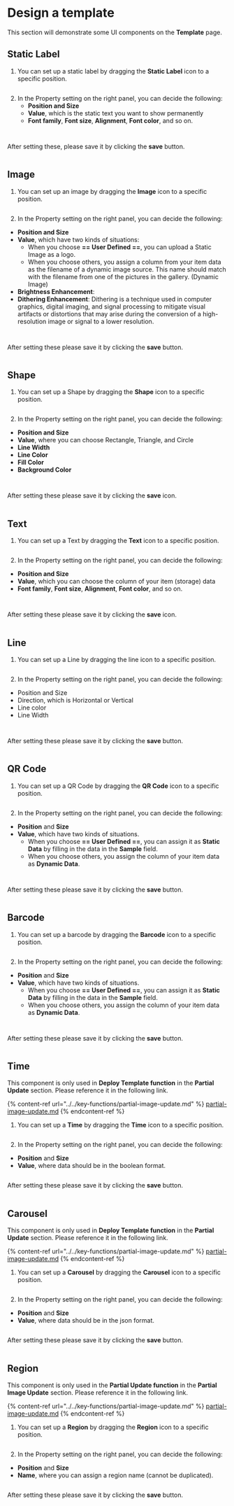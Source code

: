 # Design a template

This section will demonstrate some UI components on the **Template** page.

## Static Label

1. You can set up a static label by dragging the **Static Label** icon to a specific position.

<figure><img src="../../../.gitbook/assets/Template Design_1.png" alt=""><figcaption></figcaption></figure>

2. &#x20;In the Property setting on the right panel, you can decide the following:
   * **Position and Size**
   * **Value**, which is the static text you want to show permanently
   * **Font family**, **Font size**, **Alignment**, **Font color**, and so on.

<figure><img src="../../../.gitbook/assets/Template Design_2.png" alt=""><figcaption></figcaption></figure>

<figure><img src="../../../.gitbook/assets/image (140).png" alt=""><figcaption></figcaption></figure>

After setting these, please save it by clicking the **save** button.



<figure><img src="../../../.gitbook/assets/Template Design_3.png" alt=""><figcaption></figcaption></figure>

## Image

1. You can set up an image by dragging the **Image** icon to a specific position.

<figure><img src="../../../.gitbook/assets/Template Design_4.png" alt=""><figcaption></figcaption></figure>

2. In the Property setting on the right panel, you can decide the following:

* **Position and Size**
* **Value**, which have two kinds of situations:
  * When you choose **== User Defined ==**,  you can upload a Static Image as a logo.
  * When you choose others, you assign a column from your item data as the filename of a dynamic image source. This name should match with the filename from one of the pictures in the gallery. (Dynamic Image)
* **Brightness Enhancement**:&#x20;
* **Dithering Enhancement**: Dithering is a technique used in computer graphics, digital imaging, and signal processing to mitigate visual artifacts or distortions that may arise during the conversion of a high-resolution image or signal to a lower resolution.

<figure><img src="../../../.gitbook/assets/Template Design_5.png" alt=""><figcaption></figcaption></figure>

<figure><img src="../../../.gitbook/assets/image (138).png" alt=""><figcaption></figcaption></figure>

After setting these please save it by clicking the **save** button.

<figure><img src="../../../.gitbook/assets/Template Design_6.png" alt=""><figcaption></figcaption></figure>

## Shape

1. You can set up a Shape by dragging the **Shape** icon to a specific position.

<figure><img src="../../../.gitbook/assets/Template Design_7.png" alt=""><figcaption></figcaption></figure>

2. In the Property setting on the right panel, you can decide the following:

* **Position and Size**
* **Value**, where you can choose Rectangle, Triangle, and Circle
* **Line Width**
* **Line Color**
* **Fill Color**
* **Background Color**

<figure><img src="../../../.gitbook/assets/Template Design_8.png" alt=""><figcaption></figcaption></figure>

<figure><img src="../../../.gitbook/assets/image (277).png" alt=""><figcaption></figcaption></figure>

After setting these please save it by clicking the **save** icon.

<figure><img src="../../../.gitbook/assets/Template Design_9 (1).png" alt=""><figcaption></figcaption></figure>

## Text

1. You can set up a Text by dragging the **Text** icon to a specific position.

<figure><img src="../../../.gitbook/assets/Template Design_10.png" alt=""><figcaption></figcaption></figure>

2. In the Property setting on the right panel, you can decide the following:

* **Position and Size**
* **Value**, which you can choose the column of your item (storage) data
* **Font family**, **Font size**, **Alignment**, **Font color**, and so on.

<figure><img src="../../../.gitbook/assets/Template Design_11.png" alt=""><figcaption></figcaption></figure>

<figure><img src="../../../.gitbook/assets/image (278).png" alt=""><figcaption></figcaption></figure>

After setting these please save it by clicking the **save** icon.

<figure><img src="../../../.gitbook/assets/Template Design_12.png" alt=""><figcaption></figcaption></figure>

## Line

1. You can set up a Line by dragging the line icon to a specific position.

<figure><img src="../../../.gitbook/assets/Template Design_13.png" alt=""><figcaption></figcaption></figure>

2. In the Property setting on the right panel, you can decide the following:

* Position and Size
* Direction,  which is Horizontal or Vertical
* Line color
* Line Width

<figure><img src="../../../.gitbook/assets/Template Design_14.png" alt=""><figcaption></figcaption></figure>

<figure><img src="../../../.gitbook/assets/image (279).png" alt=""><figcaption></figcaption></figure>

After setting these please save it by clicking the **save** button.



<figure><img src="../../../.gitbook/assets/Template Design_15.png" alt=""><figcaption></figcaption></figure>

## QR Code

1. You can set up a QR Code by dragging the **QR Code** icon to a specific position.

<figure><img src="../../../.gitbook/assets/Template Design_16.png" alt=""><figcaption></figcaption></figure>

2. In the Property setting on the right panel, you can decide the following:

* **Position** and **Size**
* **Value**, which have two kinds of situations.
  * When you choose **== User Defined ==**,  you can assign it as **Static Data** by filling in the data in the **Sample** field.
  * When you choose others, you assign the column of your item data as **Dynamic Data**.

<figure><img src="../../../.gitbook/assets/Template Design_17.png" alt=""><figcaption></figcaption></figure>

<figure><img src="../../../.gitbook/assets/image (280).png" alt=""><figcaption></figcaption></figure>

After setting these please save it by clicking the **save** button.



<figure><img src="../../../.gitbook/assets/Template Design_18 (1).png" alt=""><figcaption></figcaption></figure>

## Barcode

1. You can set up a barcode by dragging the **Barcode** icon to a specific position.



<figure><img src="../../../.gitbook/assets/Template Design_19.png" alt=""><figcaption></figcaption></figure>

2. In the Property setting on the right panel, you can decide the following:

* **Position** and **Size**
* **Value**, which have two kinds of situations.
  * When you choose **== User Defined ==**,  you can assign it as **Static Data** by filling in the data in the **Sample** field.
  * When you choose others, you assign the column of your item data as **Dynamic Data**.

<figure><img src="../../../.gitbook/assets/Template Design_20.png" alt=""><figcaption></figcaption></figure>

<figure><img src="../../../.gitbook/assets/image (137).png" alt=""><figcaption></figcaption></figure>

After setting these please save it by clicking the **save** button.



<figure><img src="../../../.gitbook/assets/Template Design_21.png" alt=""><figcaption></figcaption></figure>

## Time

This component is only used in **Deploy Template function** in the **Partial Update** section. Please reference it in the following link.

{% content-ref url="../../key-functions/partial-image-update.md" %}
[partial-image-update.md](../../key-functions/partial-image-update.md)
{% endcontent-ref %}

1. You can set up a **Time** by dragging the **Time** icon to a specific position.

<figure><img src="../../../.gitbook/assets/image (400).png" alt=""><figcaption></figcaption></figure>

2. In the Property setting on the right panel, you can decide the following:

* **Position** and **Size**
* **Value**, where data should be in the boolean format.

<figure><img src="../../../.gitbook/assets/image (401).png" alt=""><figcaption></figcaption></figure>

After setting these please save it by clicking the **save** button.



<figure><img src="../../../.gitbook/assets/Template Design_18 (1).png" alt=""><figcaption></figcaption></figure>

## Carousel

This component is only used in **Deploy Template function** in the **Partial Update** section. Please reference it in the following link.

{% content-ref url="../../key-functions/partial-image-update.md" %}
[partial-image-update.md](../../key-functions/partial-image-update.md)
{% endcontent-ref %}

1. You can set up a **Carousel** by dragging the **Carousel** icon to a specific position.

<figure><img src="../../../.gitbook/assets/image (402).png" alt=""><figcaption></figcaption></figure>

2. In the Property setting on the right panel, you can decide the following:

* **Position** and **Size**
* **Value**, where data should be in the json format.

<figure><img src="../../../.gitbook/assets/image (403).png" alt=""><figcaption></figcaption></figure>

After setting these please save it by clicking the **save** button.

<figure><img src="../../../.gitbook/assets/Template Design_18 (1).png" alt=""><figcaption></figcaption></figure>

## Region

This component is only used in the **Partial Update function** in the **Partial Image Update** section. Please reference it in the following link.

{% content-ref url="../../key-functions/partial-image-update.md" %}
[partial-image-update.md](../../key-functions/partial-image-update.md)
{% endcontent-ref %}

1. You can set up a **Region** by dragging the **Region** icon to a specific position.

<figure><img src="../../../.gitbook/assets/image (33).png" alt=""><figcaption></figcaption></figure>

2. In the Property setting on the right panel, you can decide the following:

* **Position** and **Size**
* **Name**, where you can assign a region name (cannot be duplicated).

<figure><img src="../../../.gitbook/assets/image (404).png" alt=""><figcaption></figcaption></figure>

After setting these please save it by clicking the **save** button.

<figure><img src="../../../.gitbook/assets/Template Design_18 (1).png" alt=""><figcaption></figcaption></figure>

##
